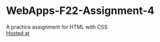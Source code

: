 # WebApps-F22-Assignment-4
A practice assignment for HTML with CSS  
[Hosted at](https://44-563-web-apps-f22.github.io/44563-webapps-assignment-4-harithareddy630/opera.html) 

